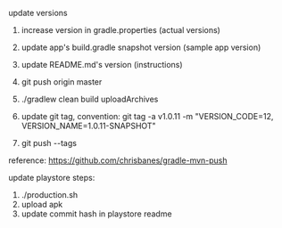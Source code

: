 update versions
1. increase version in gradle.properties (actual versions)
2. update app's build.gradle snapshot version (sample app version)
3. update README.md's version (instructions)

4. git push origin master
5. ./gradlew clean build uploadArchives
6. update git tag, convention: git tag -a v1.0.11 -m "VERSION_CODE=12, VERSION_NAME=1.0.11-SNAPSHOT"
7. git push --tags

reference:
https://github.com/chrisbanes/gradle-mvn-push

update playstore steps:
1. ./production.sh
2. upload apk
3. update commit hash in playstore readme
